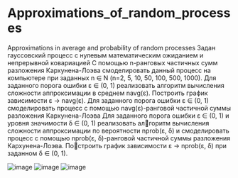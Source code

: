 # Approximations_of_random_processes
Approximations in average and probability of random processes
Задан гауссовский процесс с нулевым математическим ожиданием и непрерывной ковариацией
С помощью n-ранговых частичных сумм разложения Кархунена-Лоэва смоделировать данный процесс на компьютере при заданных n ∈ N (n=2, 5, 10, 50, 100, 500, 1000).
Для заданного порога ошибки ε ∈ (0, 1) реализовать алгоритм вычисления сложности аппроксимации в среднем navg(ε). Построить график зависимости ε → navg(ε). 
Для заданного порога ошибки ε ∈ (0, 1) смоделировать процесс с помощью navg(ε)-ранговой частичной суммы разложения Кархунена-Лоэва
Для заданного порога ошибки ε ∈ (0, 1) и уровня значимости δ ∈ (0, 1) реализовать алгоритм вычисления сложности аппроксимации по вероятности nprob(ε, δ) и смоделировать процесс с помощью nprob(ε, δ)-ранговой частичной суммы разложения Кархунена-Лоэва. Построить график зависимости ε → nprob(ε, δ) при заданном δ ∈ (0, 1).

![image](https://github.com/jndtn47/Approximations_of_random_processes/assets/69073737/6443bdd3-271e-4e9c-8d8b-526801547ad2)
![image](https://github.com/jndtn47/Approximations_of_random_processes/assets/69073737/4ad6ba9a-9591-4216-90e2-d6d37cb379dc)
![image](https://github.com/jndtn47/Approximations_of_random_processes/assets/69073737/6af964e9-7bf4-46e6-bfd0-4a8d212cba2e)
